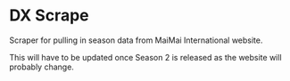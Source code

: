 # DX Scrape
Scraper for pulling in season data from MaiMai International website.

This will have to be updated once Season 2 is released as the website will probably change.